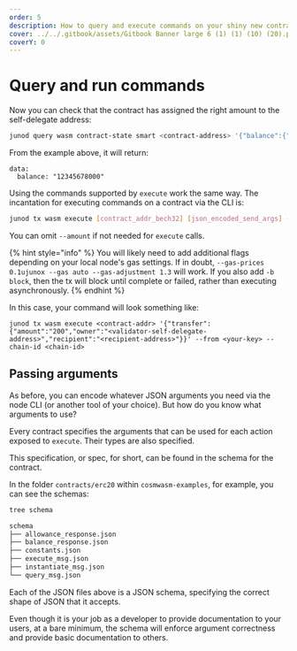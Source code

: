 ```yaml
---
order: 5
description: How to query and execute commands on your shiny new contract
cover: ../../.gitbook/assets/Gitbook Banner large 6 (1) (1) (10) (20).png
coverY: 0
---
```


# Query and run commands

Now you can check that the contract has assigned the right amount to the self-delegate address:

```bash
junod query wasm contract-state smart <contract-address> '{"balance":{"address":"<validator-self-delegate-address>"}}' -b block 
```

From the example above, it will return:

```
data:
  balance: "12345678000"
```

Using the commands supported by `execute` work the same way. The incantation for executing commands on a contract via the CLI is:

```bash
junod tx wasm execute [contract_addr_bech32] [json_encoded_send_args] --amount [coins,optional] [flags]
```

You can omit `--amount` if not needed for `execute` calls.

{% hint style="info" %}
You will likely need to add additional flags depending on your local node's gas settings. If in doubt, `--gas-prices 0.1ujunox --gas auto --gas-adjustment 1.3` will work. If you also add `-b block`, then the tx will block until complete or failed, rather than executing asynchronously.
{% endhint %}

In this case, your command will look something like:

```
junod tx wasm execute <contract-addr> '{"transfer":{"amount":"200","owner":"<validator-self-delegate-address>","recipient":"<recipient-address>"}}' --from <your-key> --chain-id <chain-id>
```

## Passing arguments

As before, you can encode whatever JSON arguments you need via the node CLI (or another tool of your choice). But how do you know what arguments to use?

Every contract specifies the arguments that can be used for each action exposed to `execute`. Their types are also specified.

This specification, or spec, for short, can be found in the schema for the contract.

In the folder `contracts/erc20` within `cosmwasm-examples`, for example, you can see the schemas:

```bash
tree schema

schema
├── allowance_response.json
├── balance_response.json
├── constants.json
├── execute_msg.json
├── instantiate_msg.json
└── query_msg.json
```

Each of the JSON files above is a JSON schema, specifying the correct shape of JSON that it accepts.

Even though it is your job as a developer to provide documentation to your users, at a bare minimum, the schema will enforce argument correctness and provide basic documentation to others.

